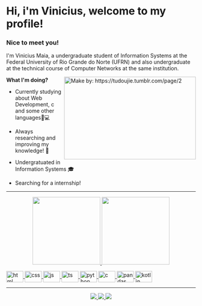# Hi, i'm Vinicius, welcome to my profile!

### Nice to meet you!
I'm Vinicius Maia, a undergraduate student of Information Systems at the Federal University of Rio Grande do Norte (UFRN) and also undergraduate at the technical course of Computer Networks at the same institution. 

<img align="right" alt="Make by: https://tudoujie.tumblr.com/page/2" src="https://i.pinimg.com/564x/fe/17/41/fe174100819cc253196581aa99d907fa.jpg" width="350" height="220"/>

**What I'm doing?**

- Currently studying about Web Development, c and some other languages👨💻 

- Always researching and improving my knowledge! 🔭
 
- Undergratuated in Information Systems 🎓

- Searching for a internship!

___
<p align="center">
  <a href="https://github.com/ViniciusMaiaM">
  <img height="180cm" src="https://github-readme-stats.vercel.app/api?username=ViniciusMaiaM&show_icons=true&theme=radical&include_all_commits=true&count_private=true"/>
  <img height="180cm" src="https://github-readme-stats.vercel.app/api/top-langs/?username=ViniciusMaiaM&hide=jupyter%20notebook&layout=compact&langs_count=7&theme=radical"/>
</p>

<div style = "dysplay: inline_block">
  <img align = "center" alt = "html" height = "30" width = "45" src = "https://cdn.jsdelivr.net/gh/devicons/devicon/icons/html5/html5-original.svg" />
  <img align = "center" alt = "css" height = "30" width = "45" src = "https://cdn.jsdelivr.net/gh/devicons/devicon/icons/css3/css3-original.svg" />
  <img align = "center" alt = "js" height = "30" width = "45" src = "https://cdn.jsdelivr.net/gh/devicons/devicon/icons/javascript/javascript-original.svg" />
 <img align = "center" alt = "ts"  height = "30" width = "45" src="https://cdn.jsdelivr.net/gh/devicons/devicon/icons/typescript/typescript-original.svg" />
          
  <img align = "center" alt = "python" height = "30" width = "45" src = "https://cdn.jsdelivr.net/gh/devicons/devicon/icons/python/python-original.svg" />
  <img align = "center" alt = "c" height = "30" width = "45" src = "https://cdn.jsdelivr.net/gh/devicons/devicon/icons/c/c-original.svg" />       
  <img align = "center" alt = "pandas" height = "30" width = "45" src = "https://cdn.jsdelivr.net/gh/devicons/devicon/icons/pandas/pandas-original.svg" />
  <img align = "center" alt = "kotlin" height = "30" width = "45" src="https://cdn.jsdelivr.net/gh/devicons/devicon/icons/kotlin/kotlin-original.svg" />
</div>

 
___
<p align= "center"> 
 <a href= "mailto:viniciusmaiamarinho1@gmail.com" target="_blank">
  <img src="https://img.shields.io/badge/Gmail-D14836?style=for-the-badge&logo=gmail&logoColor=white">
 </a>
 
 <a href= "https://www.linkedin.com/in/vinicius-maia-545000239/" target="_blank">
  <img src="https://img.shields.io/badge/-LinkedIn-%230077B5?style=for-the-badge&logo=linkedin&logoColor=white">
 </a> 
 
 <a href= "https://profile.codersrank.io/user/viniciusmaiam" target="_blank">
  <img src="https://img.shields.io/static/v1?style=for-the-badge&message=CodersRank&color=67A4AC&logo=CodersRank&logoColor=FFFFFF&label=">
 </a>
 
</p>

<!---
ViniciusMaiaM/ViniciusMaiaM is a ✨ special ✨ repository because its `README.md` (this file) appears on your GitHub profile.
You can click the Preview link to take a look at your changes.
--->
